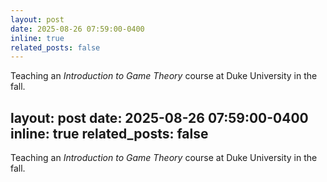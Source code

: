 ```yaml
---
layout: post
date: 2025-08-26 07:59:00-0400
inline: true
related_posts: false
---
```


Teaching an _Introduction to Game Theory_ course at Duke University in the fall.

layout: post
date: 2025-08-26 07:59:00-0400
inline: true
related_posts: false
---

Teaching an _Introduction to Game Theory_ course at Duke University in the fall.
